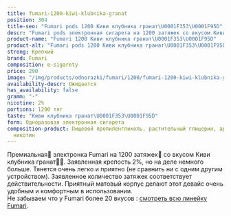 ```yaml
---
title: fumari-1200-kiwi-klubnika-granat
position: 304
title-seo: "Fumari pods 1200 Киви клубника гранат\U0001F353\U0001F95D"
descr: "Fumari pods электронная сигарета на 1200 затяжек со вкусом Киви клубника гранат\U0001F353\U0001F95D"
product-name: "Fumari 1200 Киви клубника гранат\U0001F353\U0001F95D"
product-alt: "Fumari pods 1200 Киви клубника гранат\U0001F353\U0001F95D"
strong: Крепкий
brand: Fumari
composition: e-sigarety
price: 290
image: "/img/products/odnorazki/fumari/1200/fumari-1200-kiwi-klubnika-granat.png"
availability-descr: Ожидается
has_availability: false
gramm: "-"
nicotine: 2%
portions: 1200 тяг
taste: "Киви клубника гранат\U0001F353\U0001F95D"
form: Одноразовая электронная сигарета
composition-product: Пищевой пропиленгликоль, растительный глицерин, ароматизатор,
  никотин
---
```


Премиальная🥇 электронка Fumari на 1200 затяжек💨 со вкусом Киви клубника гранат🍓🥝. Заявленная крепость 2%, но на деле немного больше. Тянется очень легко и приятно (не сравнить ни с одним другим устройством). Заявленное количество затяжек соответствует действительности. Приятный матовый корпус делают этот девайс очень удобным и комфортным в использовании.<br>
Не забываем что у Fumari более 20 вкусов : [смотреть всю линейку Fumari](/fumari).